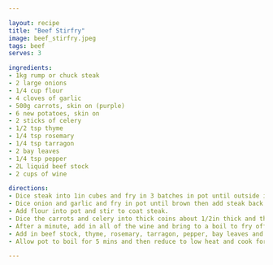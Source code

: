 ```yaml
---

layout: recipe
title: "Beef Stirfry"
image: beef_stirfry.jpeg
tags: beef
serves: 3

ingredients:
- 1kg rump or chuck steak
- 2 large onions
- 1/4 cup flour
- 4 cloves of garlic
- 500g carrots, skin on (purple)
- 6 new potatoes, skin on 
- 2 sticks of celery
- 1/2 tsp thyme
- 1/4 tsp rosemary
- 1/4 tsp tarragon
- 2 bay leaves
- 1/4 tsp pepper
- 2L liquid beef stock
- 2 cups of wine

directions:
- Dice steak into 1in cubes and fry in 3 batches in pot until outside is browned. Set aside.
- Dice onion and garlic and fry in pot until brown then add steak back in. 
- Add flour into pot and stir to coat steak.
- Dice the carrots and celery into thick coins about 1/2in thick and the potatoes into 1in cubes and add to pot. 
- After a minute, add in all of the wine and bring to a boil to fry off any alcohol, cook for 2 minutes
- Add in beef stock, thyme, rosemary, tarragon, pepper, bay leaves and bring to a boil. 
- Allow pot to boil for 5 mins and then reduce to low heat and cook for 2 hours with the lid off, stirring at least every half hour.

---
```


